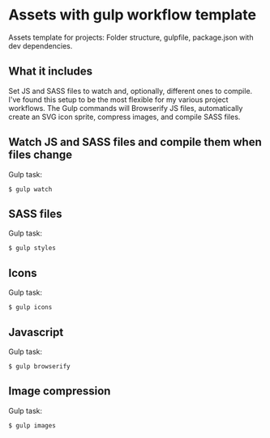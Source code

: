 # Assets with gulp workflow template
Assets template for projects: Folder structure, gulpfile, package.json with dev dependencies.

## What it includes
Set JS and SASS files to watch and, optionally, different ones to compile. I've found this setup to be the most flexible for my various project workflows. The Gulp commands will Browserify JS files, automatically create an SVG icon sprite, compress images, and compile SASS files.

## Watch JS and SASS files and compile them when files change
Gulp task:

  `$ gulp watch`

## SASS files
Gulp task:

  `$ gulp styles`

## Icons 
Gulp task:

  `$ gulp icons`

## Javascript
Gulp task:

  `$ gulp browserify`

## Image compression

Gulp task:

  `$ gulp images`

